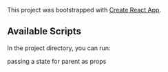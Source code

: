 This project was bootstrapped with [Create React App](https://github.com/facebook/create-react-app).

## Available Scripts

In the project directory, you can run:



passing a state for parent as props